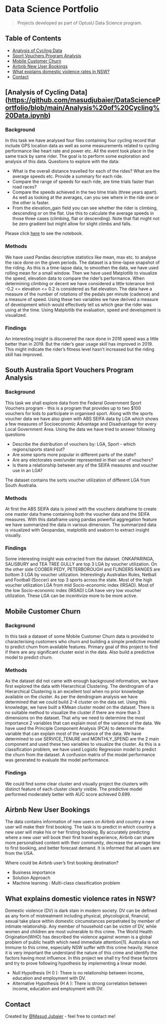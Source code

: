 # Data Science Portfolio

> Projects developed as part of OptusU Data Science program.

## Table of Contents
* [Analysis of Cycling Data](#portfolio-1---analysis-of-cycling-data)
* [Sport Vouchers Program Analysis](#portfolio-2---sport-vouchers-program-analysis)
* [Mobile Customer Churn](#portfolio-3---mobile-customer-churn)
* [Airbnb New User Bookings](#airbnb-new-user-bookings)
* [What explains domestic violence rates in NSW?](#what-explains-domestic-violence-rates-in-NSW)
* [Contact](#contact)

## [Analysis of Cycling Data] (https://github.com/masudjubaier/DataSciencePortfolio/blob/main/Analysis%20of%20Cycling%20Data.ipynb)

### Background
In this task we have analysed four files containing four cycling record that include GPS location data as well as some measurements related to cycling performance like heart rate and power etc. All the event took place in the same track by same rider. The goal is to perform some exploration and analysis of this data. Questions to explore with the data:

- What is the overall distance travelled for each of the rides? What are the average speeds etc. Provide a summary for each ride.
- Compare the range of speeds for each ride, are time trials faster than road races?
- Compare the speeds achieved in the two time trials (three years apart). As well as looking at the averages, can you see where in the ride one or the other is faster.
- From the elevation_gain field you can see whether the rider is climbing, descending or on the flat. Use this to calculate the average speeds in those three cases (climbing, flat or descending). Note that flat might not be zero gradient but might allow for slight climbs and falls.

Please click [here](https://github.com/masudjubaier/DataSciencePortfolio/blob/main/Analysis%20of%20Cycling%20Data.ipynb) to see the notebook.

### Methods
We have used Pandas descriptive statistics like mean, max etc. to analyse the race done on the given periods. The dataset is a time-lapse snapshot of the riding. As this is a time-lapse data, to smoothen the data, we have used rolling mean for a small window. Then we have used Matplotlib to visualize the speed, elevation data to compare the rider’s performance. When determining climbing or decent we have considered a little tolerance limit -0.2 <= elevation <= 0.2 is considered as flat elevation. The data have a measure of the number of rotations of the pedals per minute (cadence) and a measure of speed. Using these two variables we have derived a measure of development which would effectively tell us which gear the rider was using at the time. Using Matplotlib the evaluation, speed and development is visualized.

### Findings
An interesting insight is discovered the race done in 2016 speed was a little better than in 2019. But the rider’s gear usage skill has improved in 2019. This might indicate the rider’s fitness level hasn’t increased but the riding skill has improved.

## South Australia Sport Vouchers Program Analysis

### Background
This task we shall explore data from the Federal Government Sport Vouchers program - this is a program that provides up to two $100 vouchers for kids to participate in organised sport. Along with the sports voucher data we have also given with ABS SEIFA data by LGA which shows a few measures of Socioeconomic Advantage and Disadvantage for every Local Government Area. Using the data we have tried to answer following questions

- Describe the distribution of vouchers by: LGA, Sport - which regions/sports stand out?
- Are some sports more popular in different parts of the state?
- Are any electorates over/under represented in their use of vouchers?
- Is there a relationship between any of the SEIFA measures and voucher use in an LGA?

The dataset contains the sorts voucher utilization of different LGA from South Australia.

### Methods
At first the ABS SEIFA data is joined with the vouchers dataframe to create one master data frame containing both the voucher data and the SEIFA measures. With this dataframe using pandas powerful aggregation feature we have summarized the data in various dimension. The summarized data is visualized with Geopandas, matplotlib and seaborn to extract insight visually.

### Findings
Some interesting insight was extracted from the dataset. ONKAPARINGA, SALISBURY and TEA TREE GULLY are top 3 LGA by voucher utilization. On the other side COOBER PEDY, PETERBOROUGH and FLINDERS RANGES are bottom 3 LGA by voucher utilization. Interestingly Australian Rules, Netball and Football (Soccer) are top 3 sports across the state. Most of the high voucher utilization LGA from mid Socio-economic index (IRSAD). Most of the low Socio-economic index (IRSAD) LGA have very low voucher utilization. These LGA can be incentivize more to be more active. 

## Mobile Customer Churn

### Background
In this task a dataset of some Mobile Customer Churn data is provided to characterising customers who churn and building a simple predictive model to predict churn from available features. Primary goal of this project to find if there are any significant cluster exist in the data. Also build a predictive model to predict churn.

### Methods
As the dataset did not came with enough background information, we have first explored the data with Hierarchical Clustering. The dendrogram of a Hierarchical Clustering is an excellent tool when no prior knowledge available on the cluster. As per the dendrogram analysis we have determined that we could build 2-4 cluster on the data set. Using this knowledge, we have built a KMean cluster model on the dataset. There is no suitable method to visualize the cluster if there are more than 3 dimensions on the dataset. That why we need to determine the most importance 2 variables that can explain most of the variance of the data. We have used the Principle Component Analysis (PCA) to determine the variable that can explain most of the variance of the data. We have determined to use SERVICE_TENURE and MONTHLY_SPEND are the 2 main component and used these two variables to visualize the cluster. 
As this is a classification problem, we have used Logistic Regression model to predict the churn from the dataset. A confusion matrix of the model performance was generated to evaluate the model performance. 

### Findings
We could find some clear cluster and visually project the clusters with distinct feature of each cluster clearly visible. The predictive model performed moderately better with AUC score achieved 0.699.

## Airbnb New User Bookings
The data contains information of new users on Airbnb and country a new user will make their first booking. The task is to predict in which country a new user will make his or her firsting booking. By accurately predicting where a new user will book their first travel experience, Airbnb can share more personalised content with their community, decrease the average time to first booking, and better forecast demand. It is informed that all users are from the USA.

Where could be Airbnb user’s first booking destination?
- Business importance
- Solution Approach
- Machine learning : Multi-class classification problem

## What explains domestic violence rates in NSW?
Domestic violence (DV) is dark stain in modern society. DV can be defined as any form of mistreatment including physical, phycological, financial, sexual take place within domestic circumstances perpetrated by member of intimate relationship. Any member of household can be victim of DV, while women and children are most vulnerable to this crime. The World Health Origination(WHO) has described the violence against women is a global problem of public health which need immediate attention[1]. Australia is not Immune to this crime, especially NSW suffer with this crime heavily. Hance it is very important the understand the nature of this crime and identify the factors having most influence. In this project we shall try find these factors and try to prove following hypothesis by implementing a linear model.
- Null Hypothesis (H 0 ): There is no relationship between income, education and employment with DV.
- Alternative Hypothesis (H A ): There is strong correlation between income, education and employment with DV.


## Contact
Created by [@Masud Jubaier](mailto:jubaier@gmail.com) - feel free to contact me!
